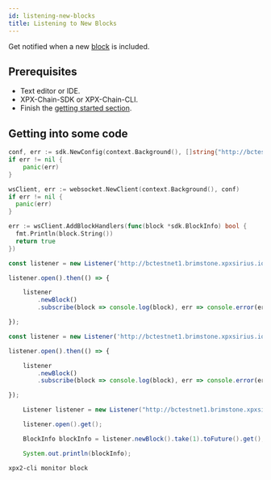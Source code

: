 ```yaml
---
id: listening-new-blocks
title: Listening to New Blocks
---
```


Get notified when a new [block](../../protocol/block.md) is included.

## Prerequisites

- Text editor or IDE.
- XPX-Chain-SDK or XPX-Chain-CLI.
- Finish the [getting started section](../../getting-started/setting-up-workstation.md).

## Getting into some code

<!--DOCUSAURUS_CODE_TABS-->
<!--Golang-->
```go
conf, err := sdk.NewConfig(context.Background(), []string{"http://bctestnet1.brimstone.xpxsirius.io:3000"})
if err != nil {
    panic(err)
}

wsClient, err := websocket.NewClient(context.Background(), conf)
if err != nil {
  panic(err)
}

err := wsClient.AddBlockHandlers(func(block *sdk.BlockInfo) bool {
  fmt.Println(block.String())
  return true
})
```

<!--TypeScript-->
```js
const listener = new Listener('http://bctestnet1.brimstone.xpxsirius.io:3000');

listener.open().then(() => {

    listener
        .newBlock()
        .subscribe(block => console.log(block), err => console.error(err));

});
```

<!--JavaScript-->
```js
const listener = new Listener('http://bctestnet1.brimstone.xpxsirius.io:3000');

listener.open().then(() => {

    listener
        .newBlock()
        .subscribe(block => console.log(block), err => console.error(err));

});
```

<!--Java-->
```java
    Listener listener = new Listener("http://bctestnet1.brimstone.xpxsirius.io:3000");

    listener.open().get();

    BlockInfo blockInfo = listener.newBlock().take(1).toFuture().get();

    System.out.println(blockInfo);
```

<!--CLI-->
```sh
xpx2-cli monitor block
```

<!--END_DOCUSAURUS_CODE_TABS-->


